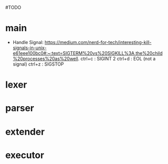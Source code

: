 #TODO


# main
- Handle Signal:
https://medium.com/nerd-for-tech/interesting-kill-signals-in-unix-e61eee100bc0#:~:text=SIGTERM%20vs%20SIGKILL%3A,the%20child%20processes%20as%20well.
ctrl+c : SIGINT  2
ctrl+d : EOL  (not a signal)
ctrl+z : SIGSTOP


# lexer

# parser

# extender

# executor
